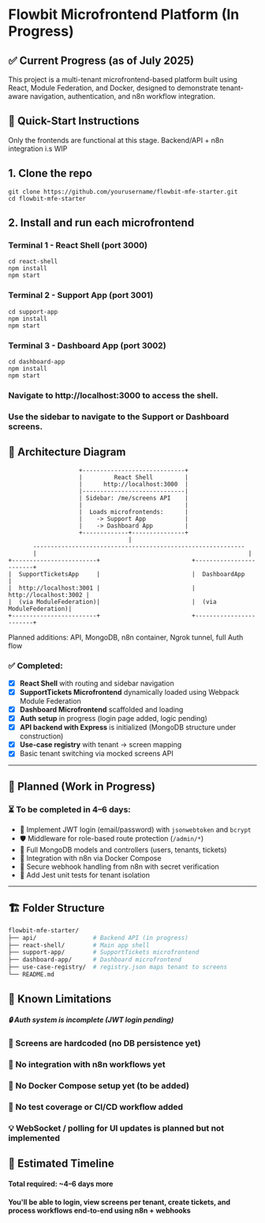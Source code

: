 # Flowbit Microfrontend Platform (In Progress)

## ✅ Current Progress (as of July 2025)

This project is a multi-tenant microfrontend-based platform built using React, Module Federation, and Docker, designed to demonstrate tenant-aware navigation, authentication, and n8n workflow integration.

## 🚀 Quick-Start Instructions

Only the frontends are functional at this stage. Backend/API + n8n integration i.s WIP
## 1. Clone the repo
    git clone https://github.com/yourusername/flowbit-mfe-starter.git
    cd flowbit-mfe-starter

## 2. Install and run each microfrontend

### Terminal 1 - React Shell (port 3000)
    cd react-shell
    npm install
    npm start

### Terminal 2 - Support App (port 3001)
    cd support-app
    npm install
    npm start

### Terminal 3 - Dashboard App (port 3002)
    cd dashboard-app
    npm install
    npm start

### Navigate to http://localhost:3000 to access the shell.
### Use the sidebar to navigate to the Support or Dashboard screens.

## 🧱 Architecture Diagram

                        +-----------------------------+
                        |         React Shell         |
                        |      http://localhost:3000  |
                        |-----------------------------|
                        | Sidebar: /me/screens API    |
                        |                             |
                        |  Loads microfrontends:      |
                        |    -> Support App           |
                        |    -> Dashboard App         |
                        +-------------+---------------+
                                      |
           ------------------------------------------------------------
           |                                                            |
    +------------------------+                          +------------------------+
    |  SupportTicketsApp     |                          |  DashboardApp          |
    |  http://localhost:3001 |                          |  http://localhost:3002 |
    |  (via ModuleFederation)|                          |  (via ModuleFederation)|
    +------------------------+                          +------------------------+

Planned additions: API, MongoDB, n8n container, Ngrok tunnel, full Auth flow


### ✅ Completed:
- [x] **React Shell** with routing and sidebar navigation
- [x] **SupportTickets Microfrontend** dynamically loaded using Webpack Module Federation
- [x] **Dashboard Microfrontend** scaffolded and loading
- [x] **Auth setup** in progress (login page added, logic pending)
- [x] **API backend with Express** is initialized (MongoDB structure under construction)
- [x] **Use-case registry** with tenant → screen mapping
- [x] Basic tenant switching via mocked screens API

---

## 🚧 Planned (Work in Progress)

### ⏳ To be completed in 4–6 days:
- 🔐 Implement JWT login (email/password) with `jsonwebtoken` and `bcrypt`
- 🛡️ Middleware for role-based route protection (`/admin/*`)
- 🧾 Full MongoDB models and controllers (users, tenants, tickets)
- 🔄 Integration with n8n via Docker Compose
- 🔁 Secure webhook handling from n8n with secret verification
- 🧪 Add Jest unit tests for tenant isolation

---

## 🏗 Folder Structure

```bash
flowbit-mfe-starter/
├── api/                # Backend API (in progress)
├── react-shell/        # Main app shell
├── support-app/        # SupportTickets microfrontend
├── dashboard-app/      # Dashboard microfrontend
├── use-case-registry/  # registry.json maps tenant to screens
└── README.md
```

## 🧪 Known Limitations

##### 🔒 Auth system is incomplete (JWT login pending)

### 📄 Screens are hardcoded (no DB persistence yet)

### 🔌 No integration with n8n workflows yet

### 🐳 No Docker Compose setup yet (to be added)

### 🧪 No test coverage or CI/CD workflow added

### 💡 WebSocket / polling for UI updates is planned but not implemented


## 📅 Estimated Timeline

#### Total required: ~4–6 days more

#### You'll be able to login, view screens per tenant, create tickets, and process workflows end-to-end using n8n + webhooks
